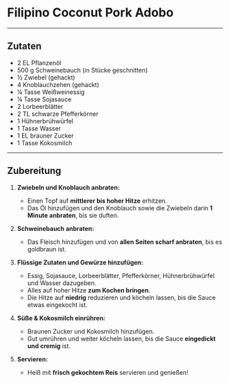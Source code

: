# Filipino Coconut Pork Adobo  

---

## Zutaten  

- 2 EL Pflanzenöl  
- 500 g Schweinebauch (in Stücke geschnitten)  
- ½ Zwiebel (gehackt)  
- 4 Knoblauchzehen (gehackt)  
- ¼ Tasse Weißweinessig  
- ¼ Tasse Sojasauce  
- 2 Lorbeerblätter  
- 2 TL schwarze Pfefferkörner  
- 1 Hühnerbrühwürfel  
- 1 Tasse Wasser  
- 1 EL brauner Zucker  
- 1 Tasse Kokosmilch  

---

## Zubereitung  

1. **Zwiebeln und Knoblauch anbraten:**  
   - Einen Topf auf **mittlerer bis hoher Hitze** erhitzen.  
   - Das Öl hinzufügen und den Knoblauch sowie die Zwiebeln darin **1 Minute anbraten**, bis sie duften.  

2. **Schweinebauch anbraten:**  
   - Das Fleisch hinzufügen und von **allen Seiten scharf anbraten**, bis es goldbraun ist.  

3. **Flüssige Zutaten und Gewürze hinzufügen:**  
   - Essig, Sojasauce, Lorbeerblätter, Pfefferkörner, Hühnerbrühwürfel und Wasser dazugeben.  
   - Alles auf hoher Hitze **zum Kochen bringen**.  
   - Die Hitze auf **niedrig** reduzieren und köcheln lassen, bis die Sauce etwas eingekocht ist.  

4. **Süße & Kokosmilch einrühren:**  
   - Braunen Zucker und Kokosmilch hinzufügen.  
   - Gut umrühren und weiter köcheln lassen, bis die Sauce **eingedickt und cremig** ist.  

5. **Servieren:**  
   - Heiß mit **frisch gekochtem Reis** servieren und genießen!  